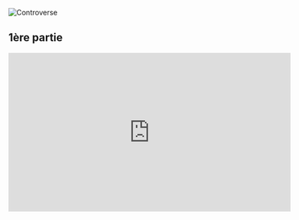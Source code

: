 ![Controverse](http://www.ephemanar.net/imagestrois/controverse_.jpg)

## 1ère partie

<iframe width="560" height="315" src="https://www.youtube.com/embed/YyknBTm_YyM" frameborder="0" allowfullscreen></iframe>
